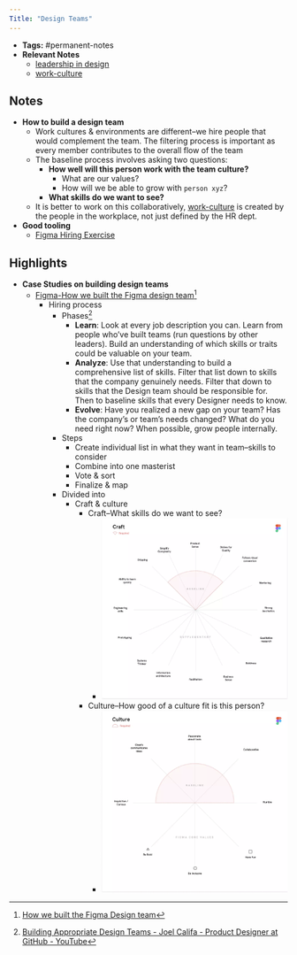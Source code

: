 ```yaml
---
Title: "Design Teams"
---
```


- **Tags:** #permanent-notes 
- **Relevant Notes**
	- [leadership in design](notes/arts/leadership-design)
	- [work-culture](notes/skills/hr/work-culture.md)


## Notes
- **How to build a design team**
	- Work cultures & environments are different–we hire people that would complement the team. The filtering process is important as every member contributes to the overall flow of the team
	- The baseline process involves asking two questions:
		- **How well will this person work with the team culture?**
			- What are our values?
			- How will we be able to grow with `person xyz`?
		- **What skills do we want to see?**
	- It is better to work on this collaboratively, [work-culture](notes/skills/hr/work-culture.md) is created by the people in the workplace, not just defined by the HR dept.
- **Good tooling**
	- [Figma Hiring Exercise](https://www.figma.com/community/file/766883810351845384)

## Highlights
* **Case Studies on building design teams**
	* [Figma-How we built the Figma design team](notes/arts/figma-team.md)[^1]
		* Hiring process
			* Phases[^2]
				* **Learn**: Look at every job description you can. Learn from people who’ve built teams (run questions by other leaders). Build an understanding of which skills or traits could be valuable on your team.
				* **Analyze**: Use that understanding to build a comprehensive list of skills. Filter that list down to skills that the company genuinely needs. Filter that down to skills that the Design team should be responsible for. Then to baseline skills that every Designer needs to know.
				* **Evolve**: Have you realized a new gap on your team? Has the company’s or team’s needs changed? What do you need right now? When possible, grow people internally.
			* Steps
				* Create individual list in what they want in team–skills to consider
				* Combine into one masterist
				* Vote & sort
				* Finalize & map
			* Divided into
				* Craft & culture
					* Craft–What skills do we want to see?
						* ![figma-design-map](/notes/photos/figma-design.png)
					* Culture–How good of a culture fit is this person?
						* ![figma-culture-map](/notes/photos/figma-culture-map.png)


[^1]: [How we built the Figma Design team](https://www.figma.com/blog/how-we-built-the-figma-design-team/)
[^2]: [Building Appropriate Design Teams - Joel Califa - Product Designer at GitHub - YouTube](https://www.youtube.com/watch?v=TyFVpXUHVXs)